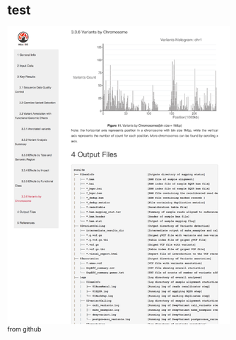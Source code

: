 # test

![picture](https://github.com/shannon-genomics/public/blob/master/MUSE2_Screenshot/DE0000000050/004.png) from github
